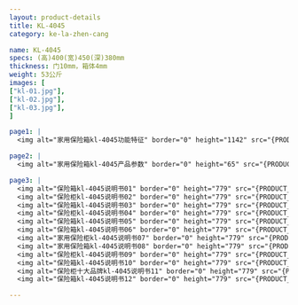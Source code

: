 ```yaml
---
layout: product-details
title: KL-4045
category: ke-la-zhen-cang

name: KL-4045
specs: (高)400(宽)450(深)380mm
thickness: 门10mm，箱体4mm
weight: 53公斤
images: [
["kl-01.jpg"],
["kl-02.jpg"],
["kl-03.jpg"],
]

page1: |
  <img alt="家用保险箱kl-4045功能特征" border="0" height="1142" src="{PRODUCT_IMAGES}products/kl-gn.jpg" width="538" />

page2: |
  <img alt="家用保险箱kl-4045产品参数" border="0" height="65" src="{PRODUCT_IMAGES}products/kl-cpcs.jpg" width="538" />

page3: |
  <img alt="保险箱kl-4045说明书01" border="0" height="779" src="{PRODUCT_IMAGES}products/kl-sm01.jpg" width="528" /><br />
  <img alt="保险柜kl-4045说明书02" border="0" height="779" src="{PRODUCT_IMAGES}products/kl-sm02.jpg" width="528" /><br />
  <img alt="保险箱kl-4045说明书03" border="0" height="779" src="{PRODUCT_IMAGES}products/kl-sm03.jpg" width="528" /><br />
  <img alt="保险柜kl-4045说明书04" border="0" height="779" src="{PRODUCT_IMAGES}products/kl-sm04.jpg" width="528" /><br />
  <img alt="保险箱kl-4045说明书05" border="0" height="779" src="{PRODUCT_IMAGES}products/kl-sm05.jpg" width="528" /><br />
  <img alt="保险箱kl-4045说明书06" border="0" height="779" src="{PRODUCT_IMAGES}products/kl-sm06.jpg" width="528" /><br />
  <img alt="家用保险柜kl-4045说明书07" border="0" height="779" src="{PRODUCT_IMAGES}products/kl-sm07.jpg" width="528" /><br />
  <img alt="家用保险箱kl-4045说明书08" border="0" height="779" src="{PRODUCT_IMAGES}products/kl-sm08.jpg" width="528" /><br />
  <img alt="保险柜kl-4045说明书09" border="0" height="779" src="{PRODUCT_IMAGES}products/kl-sm09.jpg" width="528" /><br />
  <img alt="保险箱kl-4045说明书10" border="0" height="779" src="{PRODUCT_IMAGES}products/kl-sm10.jpg" width="528" /><br />
  <img alt="保险柜十大品牌kl-4045说明书11" border="0" height="779" src="{PRODUCT_IMAGES}products/kl-sm11.jpg" width="528" /><br />
  <img alt="保险箱kl-4045说明书12" border="0" height="779" src="{PRODUCT_IMAGES}products/kl-sm12.jpg" width="528" />

---
```

